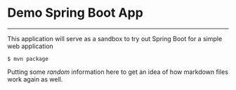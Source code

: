 # Demo Spring Boot App

--- 

This application will serve as a sandbox to try out Spring Boot for a simple web application

```shell
$ mvn package
```

Putting some *random* information  here to get an idea of how markdown files work again as well.